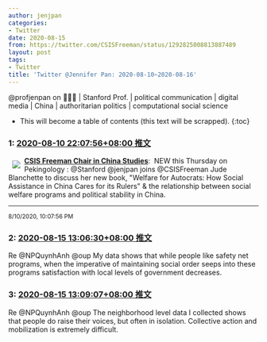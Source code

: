 ```yaml
---
author: jenjpan
categories:
- Twitter
date: 2020-08-15
from: https://twitter.com/CSISFreeman/status/1292825008813887489
layout: post
tags:
- Twitter
title: 'Twitter @Jennifer Pan: 2020-08-10~2020-08-16'
---
```


@profjenpan on 🧵🧵🧵 | Stanford Prof. | political communication | digital media | China | authoritarian politics | computational social science 

* This will become a table of contents (this text will be scrapped).
{:toc}

### 1: [2020-08-10 22:07:56+08:00 推文](https://twitter.com/CSISFreeman/status/1292825008813887489)

<a href="https://twitter.com/CSISFreeman"><img align="left" src="https://pbs.twimg.com/profile_images/834432472226074624/wbuaeanv_normal.jpg" hspace="8" vspace="8" referrerpolicy="no-referrer"><strong>CSIS Freeman Chair in China Studies</strong></a>:  NEW this Thursday on Pekingology : @Stanford @jenjpan joins @CSISFreeman Jude Blanchette to discuss her new book, "Welfare for Autocrats: How Social Assistance in China Cares for its Rulers" & the relationship between social welfare programs and political stability in China.<hr><small>8/10/2020, 10:07:56 PM</small>

### 2: [2020-08-15 13:06:30+08:00 推文](https://twitter.com/jenjpan/status/1294500693865242627)

Re @NPQuynhAnh @oup My data shows that while people like safety net programs, when the imperative of maintaining social order seeps into these programs satisfaction with local levels of government decreases.

### 3: [2020-08-15 13:09:07+08:00 推文](https://twitter.com/jenjpan/status/1294501351838199810)

Re @NPQuynhAnh @oup The neighborhood level data I collected shows that people do raise their voices, but often in isolation. Collective action and mobilization is extremely difficult.

